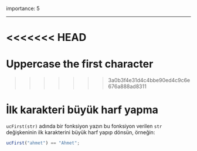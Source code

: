 importance: 5

---

<<<<<<< HEAD
=======
# Uppercase the first character
>>>>>>> 3a0b3f4e31d4c4bbe90ed4c9c6e676a888ad8311

# İlk karakteri büyük harf yapma

`ucFirst(str)` adında bir fonksiyon yazın bu fonksiyon verilen `str` değişkeninin ilk karakterini büyük harf yapıp dönsün, örneğin:

```js
ucFirst("ahmet") == "Ahmet";
```
